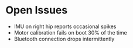 # Open Issues

- IMU on right hip reports occasional spikes
- Motor calibration fails on boot 30% of the time
- Bluetooth connection drops intermittently 